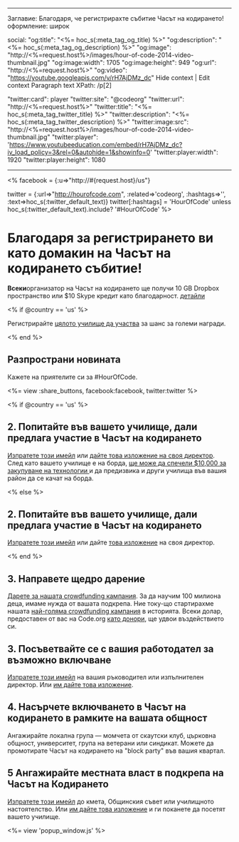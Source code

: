 * * *

Заглавие: Благодаря, че регистрирахте събитие Часът на кодирането! оформление: широк

social: "og:title": "<%= hoc_s(:meta_tag_og_title) %>" "og:description": "<%= hoc_s(:meta_tag_og_description) %>" "og:image": "http://<%=request.host%>/images/hour-of-code-2014-video-thumbnail.jpg" "og:image:width": 1705 "og:image:height": 949 "og:url": "http://<%=request.host%>" "og:video": "https://youtube.googleapis.com/v/rH7AjDMz_dc" Hide context | Edit context Paragraph text XPath: /p[2]

"twitter:card": player "twitter:site": "@codeorg" "twitter:url": "http://<%=request.host%>" "twitter:title": "<%= hoc_s(:meta_tag_twitter_title) %>" "twitter:description": "<%= hoc_s(:meta_tag_twitter_description) %>" "twitter:image:src": "http://<%=request.host%>/images/hour-of-code-2014-video-thumbnail.jpg" "twitter:player": 'https://www.youtubeeducation.com/embed/rH7AjDMz_dc?iv_load_policy=3&rel=0&autohide=1&showinfo=0' "twitter:player:width": 1920 "twitter:player:height": 1080

* * *

<% facebook = {:u=>"http://#{request.host}/us"}

twitter = {:url=>"http://hourofcode.com", :related=>'codeorg', :hashtags=>'', :text=>hoc_s(:twitter_default_text)} twitter[:hashtags] = 'HourOfCode' unless hoc_s(:twitter_default_text).include? '#HourOfCode' %>

# Благодаря за регистрирането ви като домакин на Часът на кодирането събитие!

**Всеки**организатор на Часът на кодирането ще получи 10 GB Dropbox пространство или $10 Skype кредит като благодарност. [ детайли](/prizes)

<% if @country == 'us' %>

Регистрирайте [ цялото училище да участва](/us/prizes) за шанс за големи награди.

<% end %>

## Разпространи новината

Кажете на приятелите си за #HourOfCode.

<%= view :share_buttons, facebook:facebook, twitter:twitter %>

<% if @country == 'us' %>

## 2. Попитайте във вашето училище, дали предлага участие в Часът на кодирането

[ Изпратете този имейл](/resources#email) или [ дайте това изложение на своя директор](/files/schools-handout.pdf). След като вашето училище е на борда, [ ще може да спечели $10,000 за закупуване на технологии ](/prizes) и да предизвика и други училища във вашия район да се качат на борда.

<% else %>

## 2. Попитайте във вашето училище, дали предлага участие в Часът на кодирането

[ Изпратете този имейл](/resources#email) или дайте [ това изложение](/files/schools-handout.pdf) на своя директор.

<% end %>

## 3. Направете щедро дарение

[ Дарете за нашата crowdfunding кампания](http://code.org/donate). За да научим 100 милиона деца, имаме нужда от вашата подкрепа. Ние току-що стартирахме нашата [ най-голяма crowdfunding кампания](http://code.org/donate) в историята. Всеки долар, предоставен от вас на Code.org [ като донори](http://code.org/about/donors), ще удвои въздействието си.

## 3. Посъветвайте се с вашия работодател за възможно включване

[ Изпратете този имейл](/resources#email) на вашия ръководител или изпълнителен директор. Или [ им дайте това изложение](/resources/hoc-one-pager.pdf).

## 4. Насърчете включването в Часът на кодирането в рамките на вашата общност

Ангажирайте локална група — момчета от скаутски клуб, църковна общност, университет, група на ветерани или синдикат. Можете да промотирате Часът на кодирането на "block party" във вашия квартал.

## 5 Ангажирайте местната власт в подкрепа на Часът на Кодирането

[ Изпратете този имейл](/resources#politicians) до кмета, Общинския съвет или училищното настоятелство. Или [ им дайте това изложение](/resources/hoc-one-pager.pdf) и ги поканете да посетят вашето училище.

<%= view 'popup_window.js' %>